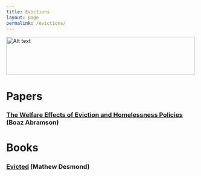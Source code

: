 ```yaml
---
title: Evictions
layout: page
permalink: /evictions/
---
```


<!-- ![Alt text](/imgs/rent.png "The Rent is too High") -->

<img src="./../assets/images/rent.png" alt="Alt text" width="500" height="100">



# **Papers**

### [The Welfare Effects of Eviction and Homelessness Policies](https://boazabramson.github.io/publications) (Boaz Abramson)


# **Books**

### [Evicted](https://evictedbook.com/) (Mathew Desmond)




